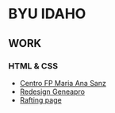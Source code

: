 # BYU IDAHO
## WORK
### HTML & CSS
- [Centro FP Maria Ana Sanz](https://luisquispetello.github.io/byu/wdd130/fp-ana-maria-sanz/index.html)
- [Redesign Geneapro](https://luisquispetello.github.io/byu/wdd130/geneapro/index.html)
- [Rafting page](https://luisquispetello.github.io/byu/wdd130/wwr/index.html)
